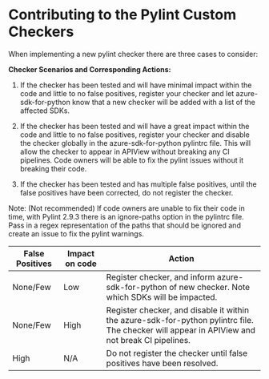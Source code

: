 # Contributing to the Pylint Custom Checkers

When implementing a new pylint checker there are three cases to consider:

**Checker Scenarios and Corresponding Actions:**

1. If the checker has been tested and will have minimal impact within the code and little to no false positives, register your checker and let azure-sdk-for-python know that a new checker will be added with a list of the affected SDKs.

2. If the checker has been tested and will have a great impact within the code and little to no false positives, register your checker and disable the checker globally in the azure-sdk-for-python pylintrc file. This will allow the checker to appear in APIView without breaking any CI pipelines. Code owners will be able to fix the pylint issues without it breaking their code. 

3. If the checker has been tested and has multiple false positives, until the false positives have been corrected, do not register the checker. 

Note: (Not recommended) If code owners are unable to fix their code in time, with Pylint 2.9.3 there is an ignore-paths option in the pylintrc file. Pass in a regex representation of the paths that should be ignored and create an issue to fix the pylint warnings. 

False Positives     | Impact on code | Action |
|-----------|------------|------------| 
| None/Few      | Low       | Register checker, and inform azure-sdk-for-python of new checker. Note which SDKs will be impacted.         |
| None/Few      | High  | Register checker, and disable it within the azure-sdk-for-python pylintrc file. The checker will appear in APIView and not break CI pipelines.      |            |
| High      | N/A       | Do not register the checker until false positives have been resolved.         |


